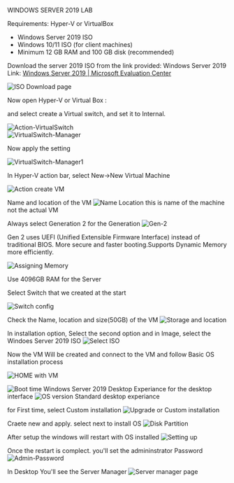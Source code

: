 WINDOWS SERVER 2019 LAB

Requirements:
 Hyper-V or VirtualBox
- Windows Server 2019 ISO
- Windows 10/11 ISO (for client machines)
- Minimum 12 GB RAM and 100 GB disk (recommended)



Download the server 2019 ISO from the link provided: 
Windows Server 2019 Link: 
[Windows Server 2019 | Microsoft Evaluation Center](https://www.microsoft.com/en-us/evalcenter/download-windows-server-2019)

![ISO Download page](images/image.png)
 
Now open Hyper-V or Virtual Box :

and select create a Virtual switch, and set it to Internal.

 ![Action-VirtualSwitch](images/image-1.png)           
 ![VirtualSwitch-Manager](images/image-2.png)

 Now apply the setting

 ![VirtualSwitch-Manager1](images/image-3.png)


In Hyper-V action bar, select New->New Virtual Machine

![Action create VM](images/image-4.png)
 

 Name and location of the VM 
 ![Name Location](images/image-5.png)
 this is name of the machine not the actual VM
           
 Always select Generation 2 for the Generation 
![Gen-2](images/image-6.png)

Gen 2 uses UEFI (Unified Extensible Firmware Interface) instead of traditional BIOS.
More secure and faster booting.Supports Dynamic Memory more efficiently.

 ![Assigning Memory](images/image-7.png)

Use 4096GB RAM for the Server 



Select Switch that we created at the start

![Switch config](images/image-8.png)


Check the Name, location and size(50GB) of the VM
![Storage and location](images/image-9.png) 

In installation option, Select the second option and in Image, select the Windoes Server 2019 ISO
![Select ISO](images/image-10.png)

	
Now the VM Will be created and connect to the VM and follow  Basic OS installation process

![HOME with VM](images/image-11.png)



![Boot time](images/image-12.png)
Windows Server 2019 Desktop Experiance for the desktop interface 
![OS version Standard desktop experiance](images/image-13.png)

for First time, select Custom installation
![Upgrade or Custom installation](images/image-14.png)


Craete new and apply. select next to install OS 
![Disk Partition](images/image-15.png)

After setup the windows will restart with OS installed
![Setting up](images/image-16.png)


Once the restart is complect. you'll set the admininstrator Password
 ![Admin-Password](images/image-17.png)

In Desktop You'll see the Server Manager 
![Server manager page](images/image-18.png)

	
     













